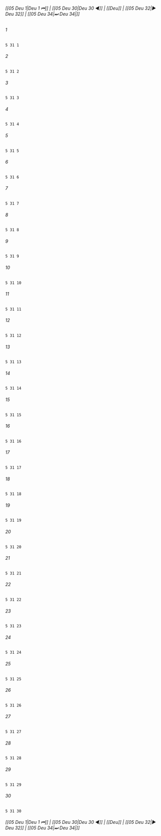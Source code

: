
###### [[05 Deu 1|Deu 1 ⏮]] | [[05 Deu 30|Deu 30 ◀]] | [[Deu]] | [[05 Deu 32|▶ Deu 32]] | [[05 Deu 34|⏭ Deu 34|]]

###### 1
``` verse
5 31 1 
```
###### 2
``` verse
5 31 2 
```
###### 3
``` verse
5 31 3 
```
###### 4
``` verse
5 31 4 
```
###### 5
``` verse
5 31 5 
```
###### 6
``` verse
5 31 6 
```
###### 7
``` verse
5 31 7 
```
###### 8
``` verse
5 31 8 
```
###### 9
``` verse
5 31 9 
```
###### 10
``` verse
5 31 10 
```
###### 11
``` verse
5 31 11 
```
###### 12
``` verse
5 31 12 
```
###### 13
``` verse
5 31 13 
```
###### 14
``` verse
5 31 14 
```
###### 15
``` verse
5 31 15 
```
###### 16
``` verse
5 31 16 
```
###### 17
``` verse
5 31 17 
```
###### 18
``` verse
5 31 18 
```
###### 19
``` verse
5 31 19 
```
###### 20
``` verse
5 31 20 
```
###### 21
``` verse
5 31 21 
```
###### 22
``` verse
5 31 22 
```
###### 23
``` verse
5 31 23 
```
###### 24
``` verse
5 31 24 
```
###### 25
``` verse
5 31 25 
```
###### 26
``` verse
5 31 26 
```
###### 27
``` verse
5 31 27 
```
###### 28
``` verse
5 31 28 
```
###### 29
``` verse
5 31 29 
```
###### 30
``` verse
5 31 30 
```

###### [[05 Deu 1|Deu 1 ⏮]] | [[05 Deu 30|Deu 30 ◀]] | [[Deu]] | [[05 Deu 32|▶ Deu 32]] | [[05 Deu 34|⏭ Deu 34|]]

